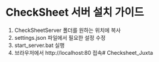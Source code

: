 # CheckSheet 서버 설치 가이드

1. CheckSheetServer 폴더를 원하는 위치에 복사
2. settings.json 파일에서 필요한 설정 수정
3. start_server.bat 실행
4. 브라우저에서 http://localhost:80 접속#   C h e c k s h e e t _ J u x t a  
 